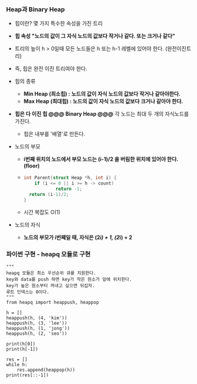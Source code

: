 ### Heap과 Binary Heap

- 힙이란? 몇 가지 특수한 속성을 가진 트리

- **힙 속성 "노드의 값이 그 자식 노드의 값보다 작거나 같다. 또는 크거나 같다"**

- 트리의 높이 h > 0일때 모든 노드들은 h 또는 h-1 레벨에 있어야 한다. (완전이진트리)

- 즉, 힙은 완전 이진 트리여야 한다.

- 힙의 종류

  - **Min Heap (최소힙) : 노드의 값이 자식 노드의 값보다 작거나 같아야한다.**
  - **Max Heap (최대힙) : 노드의 값이 자식 노드의 값보다 크거나 같아야 한다.**

- **힙은 다 이진 힙 @@@ Binary Heap @@@** 각 노드는 최대 두 개의 자식노드를 가진다.

  - 힙은 내부를 '배열'로 만든다.

- 노드의 부모

  - **i번째 위치의 노드에서 부모 노드는 (i-1)/2 을 버림한 위치에 있어야 한다. (floor)**

  - ```c
    int Parent(struct Heap *h, int i) {
    	if (i <= 0 || i >= h -> count)
    			return -1;
      return (i-1)/2;
    }
    ```

  - 시간 복잡도 O(1)

- 노드의 자식

  - **노드의 부모가 i번째일 때, 자식은 (2*i) + 1, (2*i) + 2**



### 파이썬 구현 - heapq 모듈로 구현

```
"""
heapq 모듈은 최소 우선순위 큐를 지원한다.
key와 data를 push 하면 key가 작은 원소가 앞에 위치한다.
key가 높은 원소부터 꺼내고 싶으면 뒤집자.
루트 인덱스는 0이다.
"""
from heapq import heappush, heappop

h = []
heappush(h, (4, 'kim'))
heappush(h, (3, 'lee'))
heappush(h, (1, 'jong'))
heappush(h, (2, 'seo'))

print(h[0])
print(h[-1])

res = []
while h:
    res.append(heappop(h))
print(res[::-1])

```

